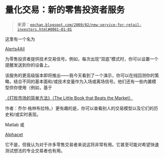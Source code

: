<!--yml

类别：未分类

日期：2024-05-12 19:18:23

-->

# 量化交易：新的零售投资者服务

> 来源：[`epchan.blogspot.com/2009/02/new-service-for-retail-investors.html#0001-01-01`](http://epchan.blogspot.com/2009/02/new-service-for-retail-investors.html#0001-01-01)

这里有一个名为

[Alerts4All](http://www.alerts4all.com/)

为零售投资者提供技术交易信号。例如，每次出现“双底”模式时，你可以设置一个提醒发送到你的设备上。

该服务的更高级版本即将推出——我今天看到了一个演示，你可以在线回测你的策略，结合不同的基本面和/或技术变量作为入场或离场信号。他们还有一些内置模型供你使用（例如，基于

[《打败市场的简单方法》（The Little Book that Beats the Market）](http://www.amazon.com/gp/product/0471733067?ie=UTF8&tag=quantitativet-20&linkCode=as2&camp=1789&creative=9325&creativeASIN=0471733067)

作者：乔尔·格林布拉特。）更有趣的是，你可以查看别人的交易模型以及它们的历史和/或实时表现。

Matlab 或

[Alphacet](http://alphacet.com/)

它不是，但我认为对于许多零售交易者来说这将非常有用。它甚至可能对希望快速测试想法的专业交易者也有用。
